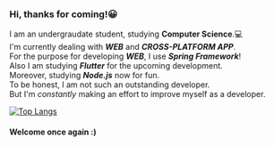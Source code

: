 ### Hi, thanks for coming!:grinning:
I am an undergraudate student, studying **Computer Science**.:computer:<br>
I'm currently dealing with *__WEB__* and *__CROSS-PLATFORM APP__*.<br>
For the purpose for developing *__WEB__*, I use *__Spring Framework__*!<br>
Also I am studying *__Flutter__* for the upcoming development.<br>
Moreover, studying *__Node.js__* now for fun.<br>
To be honest, I am not such an outstanding developer.<br>
But I'm *constantly* making an effort to improve myself as a developer.<br>

[![Top Langs](https://github-readme-stats.vercel.app/api/top-langs/?username=CRISPYTYPER&hide_border=true&layout=compact)](https://github.com/CRISPYTYPER)





#### Welcome once again :)








